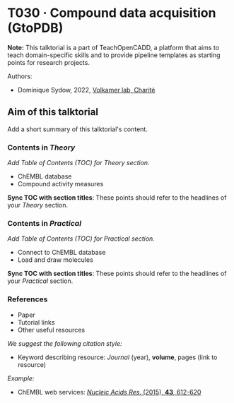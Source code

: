 # T030 · Compound data acquisition (GtoPDB)

**Note:** This talktorial is a part of TeachOpenCADD, a platform that aims to teach domain-specific skills and to provide pipeline templates as starting points for research projects.

Authors:

- Dominique Sydow, 2022, [Volkamer lab, Charité](https://volkamerlab.org/)


## Aim of this talktorial

Add a short summary of this talktorial's content.


### Contents in *Theory*

_Add Table of Contents (TOC) for Theory section._

* ChEMBL database
* Compound activity measures


<div class="alert alert-block alert-info">

<b>Sync TOC with section titles</b>: These points should refer to the headlines of your <i>Theory</i> section.

</div>


### Contents in *Practical*

_Add Table of Contents (TOC) for Practical section._

* Connect to ChEMBL database
* Load and draw molecules


<div class="alert alert-block alert-info">

<b>Sync TOC with section titles</b>: These points should refer to the headlines of your <i>Practical</i> section.

</div>


### References

* Paper 
* Tutorial links
* Other useful resources

*We suggest the following citation style:*
* Keyword describing resource: <i>Journal</i> (year), <b>volume</b>, pages (link to resource) 

*Example:*
* ChEMBL web services: [<i>Nucleic Acids Res.</i> (2015), <b>43</b>, 612-620](https://academic.oup.com/nar/article/43/W1/W612/2467881) 
